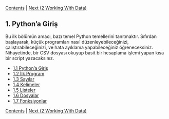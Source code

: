 [Contents](../Contents.md) \| [Next (2 Working With Data)](../02_Working_with_data/00_Overview.md)

## 1. Python’a Giriş

Bu ilk bölümün amacı, bazı temel Python temellerini tanıtmaktır.
Sıfırdan başlayarak, küçük programları nasıl düzenleyebileceğinizi, çalıştırabileceğinizi, ve hata ayıklama yapabileceğiniz öğreneceksiniz. Nihayetinde, bir CSV dosyası okuyup basit bir hesaplama işlemi yapan kısa bir script yazacaksınız.

* [1.1 Python’a Giriş](01_Python.md)
* [1.2 İlk Program](02_Hello_world.md)
* [1.3 Sayılar](03_Numbers.md)
* [1.4 Kelimeler](04_Strings.md)
* [1.5 Listeler](05_Lists.md)
* [1.6 Dosyalar](06_Files.md)
* [1.7 Fonksiyonlar](07_Functions.md)

[Contents](../Contents.md) \| [Next (2 Working With Data)](../02_Working_with_data/00_Overview.md)

